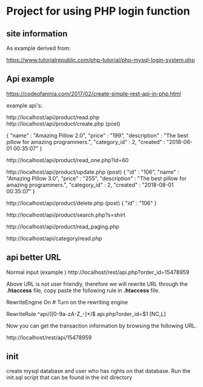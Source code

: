 # Project for using PHP login function

## site information
As example derived from:

https://www.tutorialrepublic.com/php-tutorial/php-mysql-login-system.php


## Api example

https://codeofaninja.com/2017/02/create-simple-rest-api-in-php.html

example api's:

http://localhost/api/product/read.php
http://localhost/api/product/create.php (post)

{
    "name" : "Amazing Pillow 2.0",
    "price" : "199",
    "description" : "The best pillow for amazing programmers.",
    "category_id" : 2,
    "created" : "2018-06-01 00:35:07"
}

http://localhost/api/product/read_one.php?id=60

http://localhost/api/product/update.php (post)
{
    "id" : "106",
    "name" : "Amazing Pillow 3.0",
    "price" : "255",
    "description" : "The best pillow for amazing programmers.",
    "category_id" : 2,
    "created" : "2018-08-01 00:35:07"
}

http://localhost/api/product/delete.php (post)
{
    "id" : "106"
}

http://localhost/api/product/search.php?s=shirt

http://localhost/api/product/read_paging.php

http://localhost/api/category/read.php



## api better URL

Normal input (example
)
http://localhost/rest/api.php?order_id=15478959

Above URL is not user friendly, therefore we will rewrite URL through the **.htaccess** file, copy paste the following rule in **.htaccess** file.

RewriteEngine On    # Turn on the rewriting engine

RewriteRule ^api/([0-9a-zA-Z_-]*)$ api.php?order_id=$1 [NC,L]

Now you can get the transaction information by browsing the following URL.

http://localhost/rest/api/15478959



## init
create mysql database and user who has rights on that database. Run the init.sql script that can be found in the init directory
